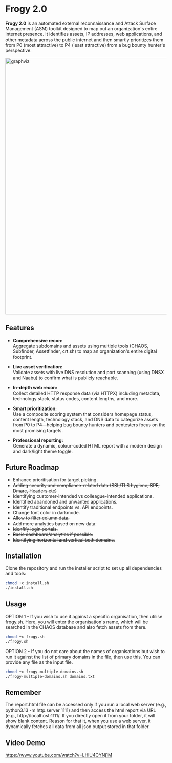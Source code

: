 # Frogy 2.0

**Frogy 2.0** is an automated external reconnaissance and Attack Surface Management (ASM) toolkit designed to map out an organization's entire internet presence. It identifies assets, IP addresses, web applications, and other metadata across the public internet and then smartly prioritizes them from P0 (most attractive) to P4 (least attractive) from a bug bounty hunter's perspective.

<img src="https://chintangurjar.com/images/frogyasm.png" alt="graphviz" width="900" height="800"/>

## Features

- **Comprehensive recon:**  
  Aggregate subdomains and assets using multiple tools (CHAOS, Subfinder, Assetfinder, crt.sh) to map an organization's entire digital footprint.
  
- **Live asset verification:**  
  Validate assets with live DNS resolution and port scanning (using DNSX and Naabu) to confirm what is publicly reachable.
  
- **In-depth web recon:**  
  Collect detailed HTTP response data (via HTTPX) including metadata, technology stack, status codes, content lengths, and more.
  
- **Smart prioritization:**  
  Use a composite scoring system that considers homepage status, content length, technology stack, and DNS data to categorize assets from P0 to P4—helping bug bounty hunters and pentesters focus on the most promising targets.
  
- **Professional reporting:**  
  Generate a dynamic, colour-coded HTML report with a modern design and dark/light theme toggle.

## Future Roadmap

- Enhance prioritisation for target picking.
- ~~Adding security and compliance-related data (SSL/TLS hygiene, SPF, Dmarc, Headers etc)~~
- Identifying customer-intended vs colleague-intended applications.
- Identified abandoned and unwanted applications.
- Identify traditional endpoints vs. API endpoints.
- Change font color in darkmode.
- ~~Allow to filter column data.~~
- ~~Add more analytics based on new data.~~
- ~~Idenfify login portals.~~
- ~~Basic dashboard/analytics if possible.~~
- ~~Identifying horizontal and vertical both domains.~~

## Installation

Clone the repository and run the installer script to set up all dependencies and tools:

```bash
chmod +x install.sh
./install.sh
```
## Usage

OPTION 1 - If you wish to use it against a specific organisation, then utilise frogy.sh. Here, you will enter the organisation's name, which will be searched in the CHAOS database and also fetch assets from there.
```bash
chmod +x frogy.sh
./frogy.sh
```

OPTION 2 - If you do not care about the names of organisations but wish to run it against the list of primary domains in the file, then use this. You can provide any file as the input file.
```bash
chmod +x frogy-multiple-domains.sh
./frogy-multiple-domains.sh domains.txt
```

## Remember

The report.html file can be accessed only if you run a local web server (e.g., python3.13 -m http.server 1111) and then access the html report via URL (e.g., http://localhost:1111/. If you directly open it from your folder, it will show blank content. Reason for that it, when you use a web server, it dynamically fetches all data from all json output stored in that folder.

## Video Demo
https://www.youtube.com/watch?v=LHlU4CYNj1M

